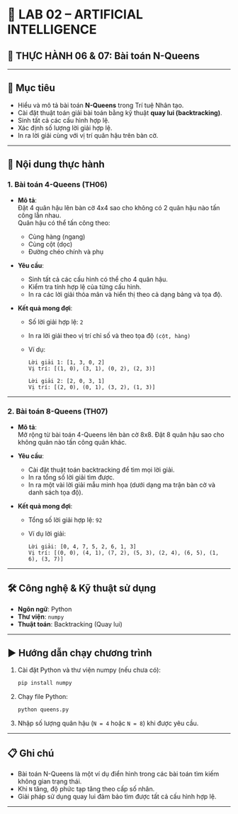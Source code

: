 # 🧠 LAB 02 – ARTIFICIAL INTELLIGENCE  
## 🔬 THỰC HÀNH 06 & 07: Bài toán N-Queens

---

## 🎯 Mục tiêu

- Hiểu và mô tả bài toán **N-Queens** trong Trí tuệ Nhân tạo.
- Cài đặt thuật toán giải bài toán bằng kỹ thuật **quay lui (backtracking)**.
- Sinh tất cả các cấu hình hợp lệ.
- Xác định số lượng lời giải hợp lệ.
- In ra lời giải cùng với vị trí quân hậu trên bàn cờ.

---

## 📌 Nội dung thực hành

### 1. Bài toán 4-Queens (TH06)

- **Mô tả**:  
  Đặt 4 quân hậu lên bàn cờ 4x4 sao cho không có 2 quân hậu nào tấn công lẫn nhau.  
  Quân hậu có thể tấn công theo:
  - Cùng hàng (ngang)
  - Cùng cột (dọc)
  - Đường chéo chính và phụ

- **Yêu cầu**:
  - Sinh tất cả các cấu hình có thể cho 4 quân hậu.
  - Kiểm tra tính hợp lệ của từng cấu hình.
  - In ra các lời giải thỏa mãn và hiển thị theo cả dạng bảng và tọa độ.

- **Kết quả mong đợi**:
  - Số lời giải hợp lệ: `2`
  - In ra lời giải theo vị trí chỉ số và theo tọa độ `(cột, hàng)`  
  - Ví dụ:

    ```
    Lời giải 1: [1, 3, 0, 2]
    Vị trí: [(1, 0), (3, 1), (0, 2), (2, 3)]

    Lời giải 2: [2, 0, 3, 1]
    Vị trí: [(2, 0), (0, 1), (3, 2), (1, 3)]
    ```

---

### 2. Bài toán 8-Queens (TH07)

- **Mô tả**:  
  Mở rộng từ bài toán 4-Queens lên bàn cờ 8x8. Đặt 8 quân hậu sao cho không quân nào tấn công quân khác.

- **Yêu cầu**:
  - Cài đặt thuật toán backtracking để tìm mọi lời giải.
  - In ra tổng số lời giải tìm được.
  - In ra một vài lời giải mẫu minh họa (dưới dạng ma trận bàn cờ và danh sách tọa độ).

- **Kết quả mong đợi**:
  - Tổng số lời giải hợp lệ: `92`
  - Ví dụ lời giải:

    ```
    Lời giải: [0, 4, 7, 5, 2, 6, 1, 3]
    Vị trí: [(0, 0), (4, 1), (7, 2), (5, 3), (2, 4), (6, 5), (1, 6), (3, 7)]
    ```

---

## 🛠 Công nghệ & Kỹ thuật sử dụng

- **Ngôn ngữ**: Python
- **Thư viện**: `numpy`
- **Thuật toán**: Backtracking (Quay lui)

---

## ▶️ Hướng dẫn chạy chương trình

1. Cài đặt Python và thư viện numpy (nếu chưa có):

   ```bash
   pip install numpy
   ```

2. Chạy file Python:

   ```bash
   python queens.py
   ```

3. Nhập số lượng quân hậu (`N = 4` hoặc `N = 8`) khi được yêu cầu.

---

## 📋 Ghi chú

- Bài toán N-Queens là một ví dụ điển hình trong các bài toán tìm kiếm không gian trạng thái.
- Khi `N` tăng, độ phức tạp tăng theo cấp số nhân.
- Giải pháp sử dụng quay lui đảm bảo tìm được tất cả cấu hình hợp lệ.

---
